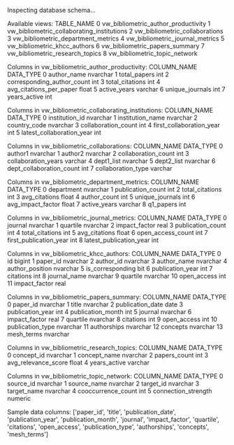 Inspecting database schema...

Available views:
                                   TABLE_NAME
0         vw_bibliometric_author_productivity
1  vw_bibliometric_collaborating_institutions
2              vw_bibliometric_collaborations
3          vw_bibliometric_department_metrics
4             vw_bibliometric_journal_metrics
5                vw_bibliometric_khcc_authors
6              vw_bibliometric_papers_summary
7             vw_bibliometric_research_topics
8               vw_bibliometric_topic_network

Columns in vw_bibliometric_author_productivity:
                  COLUMN_NAME DATA_TYPE
0                 author_name  nvarchar
1                total_papers       int
2  corresponding_author_count       int
3             total_citations       int
4     avg_citations_per_paper     float
5                active_years   varchar
6             unique_journals       int
7                years_active       int

Columns in vw_bibliometric_collaborating_institutions:
                 COLUMN_NAME DATA_TYPE
0             institution_id  nvarchar
1           institution_name  nvarchar
2               country_code  nvarchar
3        collaboration_count       int
4   first_collaboration_year       int
5  latest_collaboration_year       int

Columns in vw_bibliometric_collaborations:
                COLUMN_NAME DATA_TYPE
0                   author1  nvarchar
1                   author2  nvarchar
2       collaboration_count       int
3       collaboration_years   varchar
4                dept1_list  nvarchar
5                dept2_list  nvarchar
6  dept_collaboration_count       int
7        collaboration_type   varchar

Columns in vw_bibliometric_department_metrics:
         COLUMN_NAME DATA_TYPE
0         department  nvarchar
1  publication_count       int
2    total_citations       int
3      avg_citations     float
4       author_count       int
5    unique_journals       int
6  avg_impact_factor     float
7       active_years   varchar
8          q1_papers       int

Columns in vw_bibliometric_journal_metrics:
               COLUMN_NAME DATA_TYPE
0                  journal  nvarchar
1                 quartile  nvarchar
2            impact_factor      real
3        publication_count       int
4          total_citations       int
5            avg_citations     float
6        open_access_count       int
7   first_publication_year       int
8  latest_publication_year       int

Columns in vw_bibliometric_khcc_authors:
         COLUMN_NAME DATA_TYPE
0                 id    bigint
1           paper_id  nvarchar
2          author_id  nvarchar
3        author_name  nvarchar
4    author_position  nvarchar
5   is_corresponding       bit
6   publication_year       int
7          citations       int
8       journal_name  nvarchar
9           quartile  nvarchar
10       open_access       int
11     impact_factor      real

Columns in vw_bibliometric_papers_summary:
          COLUMN_NAME DATA_TYPE
0            paper_id  nvarchar
1               title  nvarchar
2    publication_date      date
3    publication_year       int
4   publication_month       int
5             journal  nvarchar
6       impact_factor      real
7            quartile  nvarchar
8           citations       int
9         open_access       int
10   publication_type  nvarchar
11        authorships  nvarchar
12           concepts  nvarchar
13         mesh_terms  nvarchar

Columns in vw_bibliometric_research_topics:
           COLUMN_NAME DATA_TYPE
0           concept_id  nvarchar
1         concept_name  nvarchar
2         papers_count       int
3  avg_relevance_score     float
4         years_active   varchar

Columns in vw_bibliometric_topic_network:
           COLUMN_NAME DATA_TYPE
0            source_id  nvarchar
1          source_name  nvarchar
2            target_id  nvarchar
3          target_name  nvarchar
4   cooccurrence_count       int
5  connection_strength   numeric

Sample data columns:
['paper_id', 'title', 'publication_date', 'publication_year', 'publication_month', 'journal', 'impact_factor', 'quartile', 'citations', 'open_access', 'publication_type', 'authorships', 'concepts', 'mesh_terms']